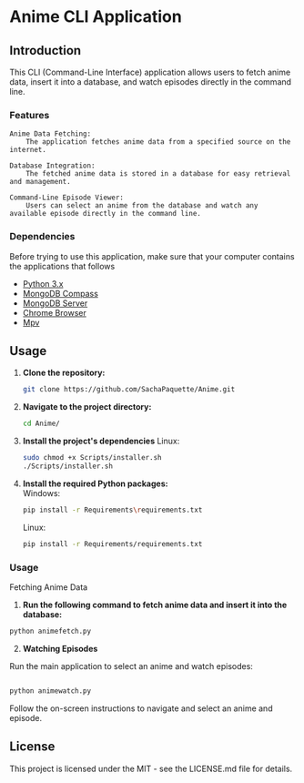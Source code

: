 # Anime CLI Application
## Introduction

This CLI (Command-Line Interface) application allows users to fetch anime data, insert it into a database, and watch episodes directly in the command line.
### Features

    Anime Data Fetching:
        The application fetches anime data from a specified source on the internet.

    Database Integration:
        The fetched anime data is stored in a database for easy retrieval and management.

    Command-Line Episode Viewer:
        Users can select an anime from the database and watch any available episode directly in the command line.

### Dependencies
Before trying to use this application, make sure that your computer contains the applications that follows

- [Python 3.x](https://www.python.org/downloads/)
- [MongoDB Compass](https://www.mongodb.com/try/download/compass)
- [MongoDB Server](https://www.mongodb.com/try/download/community)
- [Chrome Browser](https://www.google.com/chrome/)
- [Mpv](https://mpv.io/)


## Usage

1. **Clone the repository:**

    ```bash
    git clone https://github.com/SachaPaquette/Anime.git
    ```

2. **Navigate to the project directory:**

    ```bash
    cd Anime/
    ```
3. **Install the project's dependencies**
    Linux:
    ```bash
    sudo chmod +x Scripts/installer.sh
    ./Scripts/installer.sh 

4. **Install the required Python packages:** <br>
    Windows:
    ```bash
    pip install -r Requirements\requirements.txt
    ```
    Linux:
    ```bash
    pip install -r Requirements/requirements.txt
    ```

### Usage
Fetching Anime Data

1. **Run the following command to fetch anime data and insert it into the database:**

```bash
python animefetch.py
```

2. **Watching Episodes**

Run the main application to select an anime and watch episodes:

```bash

python animewatch.py
```

Follow the on-screen instructions to navigate and select an anime and episode.



## License

This project is licensed under the MIT - see the LICENSE.md file for details.